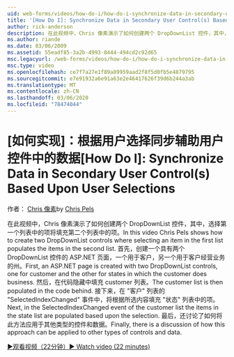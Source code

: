 ```yaml
---
uid: web-forms/videos/how-do-i/how-do-i-synchronize-data-in-secondary-user-controls-based-upon-user-selections
title: '[How Do I]: Synchronize Data in Secondary User Control(s) Based Upon User Selections | Microsoft Docs'
author: rick-anderson
description: 在此视频中，Chris 像素演示了如何创建两个 DropDownList 控件，其中，选择第一个列表中的项将填充第二个列表中的项。 Firs...
ms.author: riande
ms.date: 03/06/2009
ms.assetid: 55eadf85-3a2b-4993-8444-494cd2c92d65
msc.legacyurl: /web-forms/videos/how-do-i/how-do-i-synchronize-data-in-secondary-user-controls-based-upon-user-selections
msc.type: video
ms.openlocfilehash: ce7f7a27e1f89a89959aad2f8f5d0fb5e4879795
ms.sourcegitcommit: e7e91932a6e91a63e2e46417626f39d6b244a3ab
ms.translationtype: MT
ms.contentlocale: zh-CN
ms.lasthandoff: 03/06/2020
ms.locfileid: "78474044"
---
```

# <a name="how-do-i-synchronize-data-in-secondary-user-controls-based-upon-user-selections"></a><span data-ttu-id="9c1e8-103">[如何实现]：根据用户选择同步辅助用户控件中的数据</span><span class="sxs-lookup"><span data-stu-id="9c1e8-103">[How Do I]: Synchronize Data in Secondary User Control(s) Based Upon User Selections</span></span>

<span data-ttu-id="9c1e8-104">作者： [Chris 像素](https://twitter.com/chrispels)</span><span class="sxs-lookup"><span data-stu-id="9c1e8-104">by [Chris Pels](https://twitter.com/chrispels)</span></span>

<span data-ttu-id="9c1e8-105">在此视频中，Chris 像素演示了如何创建两个 DropDownList 控件，其中，选择第一个列表中的项将填充第二个列表中的项。</span><span class="sxs-lookup"><span data-stu-id="9c1e8-105">In this video Chris Pels shows how to create two DropDownList controls where selecting an item in the first list populates the items in the second list.</span></span> <span data-ttu-id="9c1e8-106">首先，创建一个具有两个 DropDownList 控件的 ASP.NET 页面，一个用于客户，另一个用于客户经营业务的州。</span><span class="sxs-lookup"><span data-stu-id="9c1e8-106">First, an ASP.NET page is created with two DropDownList controls, one for customer and the other for states in which the customer does business.</span></span> <span data-ttu-id="9c1e8-107">然后，在代码隐藏中填充 customer 列表。</span><span class="sxs-lookup"><span data-stu-id="9c1e8-107">The customer list is then populated in the code behind.</span></span> <span data-ttu-id="9c1e8-108">接下来，在 "客户" 列表的 "SelectedIndexChanged" 事件中，将根据所选内容填充 "状态" 列表中的项。</span><span class="sxs-lookup"><span data-stu-id="9c1e8-108">Next, in the SelectedIndexChanged event of the customer list the items in the state list are populated based upon the selection.</span></span> <span data-ttu-id="9c1e8-109">最后，还讨论了如何将此方法应用于其他类型的控件和数据。</span><span class="sxs-lookup"><span data-stu-id="9c1e8-109">Finally, there is a discussion of how this approach can be applied to other types of controls and data.</span></span>

[<span data-ttu-id="9c1e8-110">&#9654;观看视频（22分钟）</span><span class="sxs-lookup"><span data-stu-id="9c1e8-110">&#9654; Watch video (22 minutes)</span></span>](https://channel9.msdn.com/Blogs/ASP-NET-Site-Videos/how-do-i-synchronize-data-in-secondary-user-controls-based-upon-user-selections)
